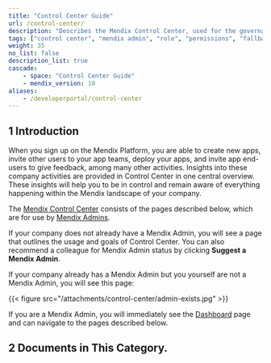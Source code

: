 ```yaml
---
title: "Control Center Guide"
url: /control-center/
description: "Describes the Mendix Control Center, used for the governance of company members, apps, security, and cloud resources."
tags: ["control center", "mendix admin", "role", "permissions", "fallback", "resource pack", "node", "offboard"]
weight: 35
no_list: false 
description_list: true
cascade:
    - space: "Control Center Guide"
    - mendix_version: 10
aliases:
    - /developerportal/control-center
---
```


## 1 Introduction

When you sign up on the Mendix Platform, you are able to create new apps, invite other users to your app teams, deploy your apps, and invite app end-users to give feedback, among many other activities. Insights into these company activities are provided in Control Center in one central overview. These insights will help you to be in control and remain aware of everything happening within the Mendix landscape of your company.

The [Mendix Control Center](https://controlcenter.mendix.com/) consists of the pages described below, which are for use by [Mendix Admins](/control-center/company-settings/).

If your company does not already have a Mendix Admin, you will see a page that outlines the usage and goals of Control Center. You can also recommend a colleague for Mendix Admin status by clicking **Suggest a Mendix Admin**.

If your company already has a Mendix Admin but you yourself are not a Mendix Admin, you will see this page:

{{< figure src="/attachments/control-center/admin-exists.jpg" >}}

If you are a Mendix Admin, you will immediately see the [Dashboard](/control-center/dashboard/) page and can navigate to the pages described below.

## 2 Documents in This Category.
